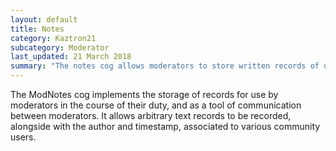 ```yaml
---
layout: default
title: Notes
category: Kaztron21
subcategory: Moderator
last_updated: 21 March 2018
summary: "The notes cog allows moderators to store written records of users."
---
```


The ModNotes cog implements the storage of records for use by moderators in the course of their duty,
and as a tool of communication between moderators. It allows arbitrary text records to be recorded,
alongside with the author and timestamp, associated to various community users.
